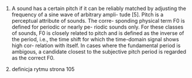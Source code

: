 1. A sound has a certain pitch if it can be reliably matched by adjusting the frequency of a sine wave of arbitrary ampli- tude [5]. Pitch is a perceptual attribute of sounds. The corre- sponding physical term F0 is defined for periodic or nearly pe- riodic sounds only. For these classes of sounds, F0 is closely related to pitch and is defined as the inverse of the period, i.e., the time shift for which the time-domain signal shows high cor- relation with itself. In cases where the fundamental period is ambigous, a candidate closest to the subjective pitch period is regarded as the correct F0.

2. definicja rytmu strona 105 